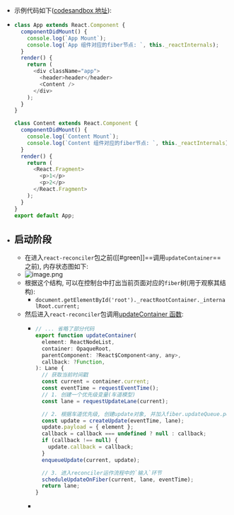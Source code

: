 - 示例代码如下([codesandbox 地址](https://codesandbox.io/s/busy-jang-b26hy?file=/src/App.js)):
- ```js
  class App extends React.Component {
    componentDidMount() {
      console.log(`App Mount`);
      console.log(`App 组件对应的fiber节点: `, this._reactInternals);
    }
    render() {
      return (
        <div className="app">
          <header>header</header>
          <Content />
        </div>
      );
    }
  }
  
  class Content extends React.Component {
    componentDidMount() {
      console.log(`Content Mount`);
      console.log(`Content 组件对应的fiber节点: `, this._reactInternals);
    }
    render() {
      return (
        <React.Fragment>
          <p>1</p>
          <p>2</p>
        </React.Fragment>
      );
    }
  }
  export default App;
  ```
- ## 启动阶段
	- 在进入`react-reconciler`包之前([[#green]]==调用`updateContainer`==之前), 内存状态图如下:
	- ![image.png](../assets/image_1699973560836_0.png)
	- 根据这个结构, 可以在控制台中打出当前页面对应的`fiber`树(用于观察其结构):
		- `document.getElementById('root')._reactRootContainer._internalRoot.current;`
	- 然后进入`react-reconciler`包调用[updateContainer 函数](https://github.com/facebook/react/blob/v17.0.2/packages/react-reconciler/src/ReactFiberReconciler.old.js#L250-L321):
		- ```js
		  // ... 省略了部分代码
		  export function updateContainer(
		    element: ReactNodeList,
		    container: OpaqueRoot,
		    parentComponent: ?React$Component<any, any>,
		    callback: ?Function,
		  ): Lane {
		    // 获取当前时间戳
		    const current = container.current;
		    const eventTime = requestEventTime();
		    // 1. 创建一个优先级变量(车道模型)
		    const lane = requestUpdateLane(current);
		  
		    // 2. 根据车道优先级, 创建update对象, 并加入fiber.updateQueue.pending队列
		    const update = createUpdate(eventTime, lane);
		    update.payload = { element };
		    callback = callback === undefined ? null : callback;
		    if (callback !== null) {
		      update.callback = callback;
		    }
		    enqueueUpdate(current, update);
		  
		    // 3. 进入reconciler运作流程中的`输入`环节
		    scheduleUpdateOnFiber(current, lane, eventTime);
		    return lane;
		  }
		  ```
		-